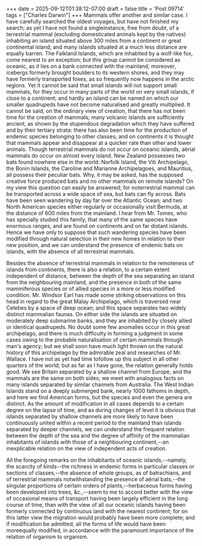 +++
date = 2025-09-12T01:38:12-07:00
draft = false
title = 'Post 09714'
tags = ["Charles Darwin"]
+++
Mammals offer another and similar case. I have carefully searched the oldest voyages, but have not finished my search; as yet I have not found a singleinstance, free from doubt, of a terrestrial mammal (excluding domesticated animals kept by the natives) inhabiting an island situated above 300 miles from a continent or great continental island; and many islands situated at a much less distance are equally barren. The Falkland Islands, which are inhabited by a wolf-like fox, come nearest to an exception; but this group cannot be considered as oceanic, as it lies on a bank connected with the mainland; moreover, icebergs formerly brought boulders to its western shores, and they may have formerly transported foxes, as so frequently now happens in the arctic regions. Yet it cannot be said that small islands will not support small mammals, for they occur in many parts of the world on very small islands, if close to a continent; and hardly an island can be named on which our smaller quadrupeds have not become naturalised and greatly multiplied. It cannot be said, on the ordinary view of creation, that there has not been time for the creation of mammals; many volcanic islands are sufficiently ancient, as shown by the stupendous degradation which they have suffered and by their tertiary strata: there has also been time for the production of endemic species belonging to other classes; and on continents it is thought that mammals appear and disappear at a quicker rate than other and lower animals. Though terrestrial mammals do not occur on oceanic islands, aërial mammals do occur on almost every island. New Zealand possesses two bats found nowhere else in the world: Norfolk Island, the Viti Archipelago, the Bonin Islands, the Caroline and Marianne Archipelagoes, and Mauritius, all possess their peculiar bats. Why, it may be asked, has the supposed creative force produced bats and no other mammals on remote islands? On my view this question can easily be answered; for noterrestrial mammal can be transported across a wide space of sea, but bats can fly across. Bats have been seen wandering by day far over the Atlantic Ocean; and two North American species either regularly or occasionally visit Bermuda, at the distance of 600 miles from the mainland. I hear from Mr. Tomes, who has specially studied this family, that many of the same species have enormous ranges, and are found on continents and on far distant islands. Hence we have only to suppose that such wandering species have been modified through natural selection in their new homes in relation to their new position, and we can understand the presence of endemic bats on islands, with the absence of all terrestrial mammals.

Besides the absence of terrestrial mammals in relation to the remoteness of islands from continents, there is also a relation, to a certain extent independent of distance, between the depth of the sea separating an island from the neighbouring mainland, and the presence in both of the same mammiferous species or of allied species in a more or less modified condition. Mr. Windsor Earl has made some striking observations on this head in regard to the great Malay Archipelago, which is traversed near Celebes by a space of deep ocean; and this space separates two widely distinct mammalian faunas. On either side the islands are situated on moderately deep submarine banks, and they are inhabited by closely allied or identical quadrupeds. No doubt some few anomalies occur in this great archipelago, and there is much difficulty in forming a judgment in some cases owing to the probable naturalisation of certain mammals through man's agency; but we shall soon have much light thrown on the natural history of this archipelago by the admirable zeal and researches of Mr. Wallace. I have not as yet had time tofollow up this subject in all other quarters of the world; but as far as I have gone, the relation generally holds good. We see Britain separated by a shallow channel from Europe, and the mammals are the same on both sides; we meet with analogous facts on many islands separated by similar channels from Australia. The West Indian Islands stand on a deeply submerged bank, nearly 1000 fathoms in depth, and here we find American forms, but the species and even the genera are distinct. As the amount of modification in all cases depends to a certain degree on the lapse of time, and as during changes of level it is obvious that islands separated by shallow channels are more likely to have been continuously united within a recent period to the mainland than islands separated by deeper channels, we can understand the frequent relation between the depth of the sea and the degree of affinity of the mammalian inhabitants of islands with those of a neighbouring continent,--an inexplicable relation on the view of independent acts of creation.

All the foregoing remarks on the inhabitants of oceanic islands,--namely, the scarcity of kinds--the richness in endemic forms in particular classes or sections of classes,--the absence of whole groups, as of batrachians, and of terrestrial mammals notwithstanding the presence of aërial bats,--the singular proportions of certain orders of plants,--herbaceous forms having been developed into trees, &c.,--seem to me to accord better with the view of occasional means of transport having been largely efficient in the long course of time, than with the view of all our oceanic islands having been formerly connected by continuous land with the nearest continent; for on this latter view the migration would probably have been more complete; and if modification be admitted, all the forms of life would have been moreequally modified, in accordance with the paramount importance of the relation of organism to organism.
